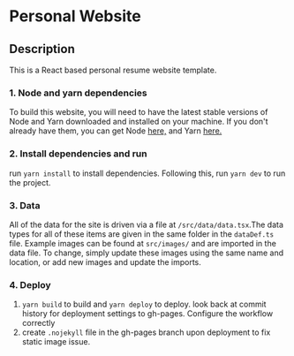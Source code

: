# Personal Website


## Description

This is a React based personal resume website template. 

### 1. Node and yarn dependencies

To build this website, you will need to have the latest stable versions of Node and Yarn downloaded and installed on your machine. If you don't already have them, you can get Node [here,](https://nodejs.org/en/download/) and Yarn [here.](https://yarnpkg.com/getting-started/install)

### 2. Install dependencies and run

run `yarn install` to install dependencies. Following this, run `yarn dev` to run the project.

### 3. Data

All of the data for the site is driven via a file at `/src/data/data.tsx`.The data types for all of these items are given in the same folder in the `dataDef.ts` file. Example images can be found at `src/images/` and are imported in the data file. To change, simply update these images using the same name and location, or add new images and update the imports. 

### 4. Deploy

1. `yarn build` to build and `yarn deploy` to deploy. look back at commit history for deployment settings to gh-pages. Configure the workflow correctly
2. create `.nojekyll` file in the gh-pages branch upon deployment to fix static image issue.






